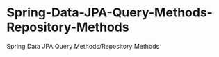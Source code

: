 # Spring-Data-JPA-Query-Methods-Repository-Methods
Spring Data JPA Query Methods/Repository Methods
